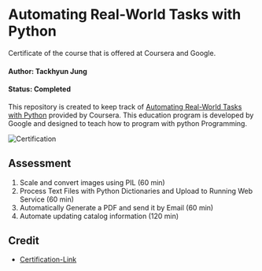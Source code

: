 # Automating Real-World Tasks with Python

Certificate of the course that is offered at Coursera and Google.

#### Author: Tackhyun Jung

#### Status: Completed

This repository is created to keep track of [Automating Real-World Tasks with Python](https://www.coursera.org/learn/automating-real-world-tasks-python) provided by Coursera. This education program is developed by Google and designed to teach how to program with python Programming.

![Certification](https://user-images.githubusercontent.com/41291493/109381055-4c882200-791b-11eb-8076-8de7712ec3a8.png)

## Assessment
1. Scale and convert images using PIL (60 min)
2. Process Text Files with Python Dictionaries and Upload to Running Web Service (60 min)
3. Automatically Generate a PDF and send it by Email (60 min)
4. Automate updating catalog information (120 min) 

## Credit

* [Certification-Link](https://www.coursera.org/account/accomplishments/verify/NLT62VSEZP6Y)
